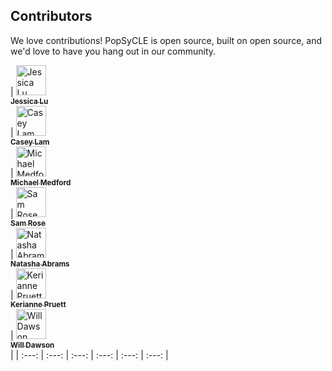 ## Contributors

We love contributions! PopSyCLE is open source,
built on open source, and we'd love to have you hang out in our community.

<!-- ALL-CONTRIBUTORS-LIST:START - Do not remove or modify this section -->
<!-- prettier-ignore -->
| [<img src="https://avatars0.githubusercontent.com/u/1459392" width="48px;" alt="Jessica Lu"/><br /><sub><b>Jessica Lu</b></sub>](https://github.com/jluastro)<br /> 
| [<img src="https://avatars1.githubusercontent.com/u/31839166" width="48px;" alt="Casey Lam"/><br /><sub><b>Casey Lam</b></sub>](https://github.com/caseylam)<br /> 
| [<img src="https://avatars3.githubusercontent.com/u/12001188?s=460&u=5a23ecfbee6274c0368f7993353719ff2ec6e7bb" width="48px;" alt="Michael Medford"/><br /><sub><b>Michael Medford</b></sub>](https://github.com/MichaelMedford)<br /> 
| [<img src="https://avatars2.githubusercontent.com/u/58865295?s=460&v=4" width="48px;" alt="Sam Rose"/><br /><sub><b>Sam Rose</b></sub>](https://github.com/samrose30)<br /> | [<img src="https://www.nsabrams.com/images/Natasha.jpeg" width="48px;" alt="Natasha Abrams"/><br /><sub><b>Natasha Abrams</b></sub>](https://www.nsabrams.com/)<br /> 
| [<img src="https://avatars1.githubusercontent.com/u/27032156?s=460&v=4" width="48px;" alt="Kerianne Pruett"/><br /><sub><b>Kerianne Pruett</b></sub>](https://github.com/Kerianne28)<br /> 
| [<img src="https://people.llnl.gov/sites/default/files/styles/medium/public/img/dawson29.png?itok=4raoUpPa" width="48px;" alt="Will Dawson"/><br /><sub><b>Will Dawson</b></sub>](http://www.dawsonresearch.com/)<br /> |
| :---: | :---: | :---: | :---: | :---: | :---: |
<!-- ALL-CONTRIBUTORS-LIST:END -->
